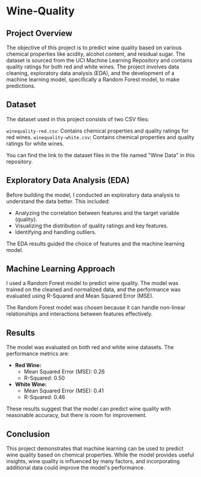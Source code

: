 # Wine-Quality

## Project Overview

The objective of this project is to predict wine quality based on various chemical properties like acidity, alcohol content, and residual sugar. The dataset is sourced from the UCI Machine Learning Repository and contains quality ratings for both red and white wines. The project involves data cleaning, exploratory data analysis (EDA), and the development of a machine learning model, specifically a Random Forest model, to make predictions.

## Dataset

The dataset used in this project consists of two CSV files:

`winequality-red.csv`: Contains chemical properties and quality ratings for red wines.
`winequality-white.csv`: Contains chemical properties and quality ratings for white wines.

You can find the link to the dataset files in the file named "Wine Data" in this repository.

## Exploratory Data Analysis (EDA)

Before building the model, I conducted an exploratory data analysis to understand the data better. This included:

- Analyzing the correlation between features and the target variable (quality).
- Visualizing the distribution of quality ratings and key features.
- Identifying and handling outliers.

The EDA results guided the choice of features and the machine learning model.

## Machine Learning Approach

I used a Random Forest model to predict wine quality. The model was trained on the cleaned and normalized data, and the performance was evaluated using R-Squared and Mean Squared Error (MSE).

The Random Forest model was chosen because it can handle non-linear relationships and interactions between features effectively.

## Results

The model was evaluated on both red and white wine datasets. The performance metrics are:

- **Red Wine:**
  - Mean Squared Error (MSE): 0.26
  - R-Squared: 0.50
- **White Wine:**
  - Mean Squared Error (MSE): 0.41
  - R-Squared: 0.46

These results suggest that the model can predict wine quality with reasonable accuracy, but there is room for improvement.

## Conclusion

This project demonstrates that machine learning can be used to predict wine quality based on chemical properties. While the model provides useful insights, wine quality is influenced by many factors, and incorporating additional data could improve the model's performance.
